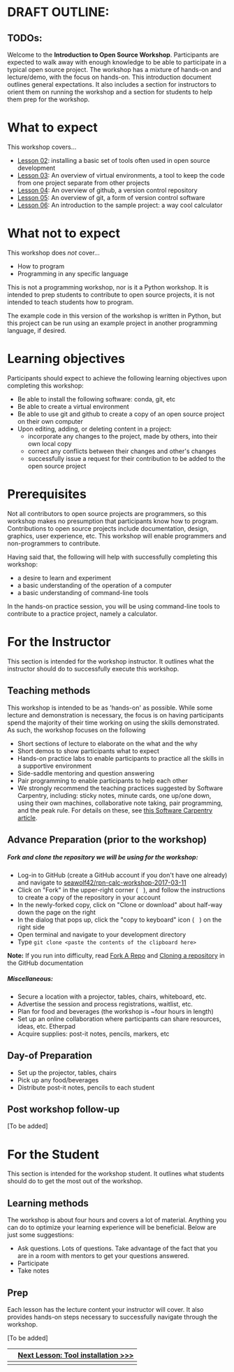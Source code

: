 # DRAFT OUTLINE:

## TODOs:

Welcome to the **Introduction to Open Source Workshop**. Participants are expected to walk away with enough knowledge to be able to participate in a typical open source project. The workshop has a mixture of hands-on and lecture/demo, with the focus on hands-on. This introduction document outlines general expectations. It also includes a section for instructors to orient them on running the workshop and a section for students to help them prep for the workshop.

# What to expect

This workshop covers...

* [Lesson 02](./lesson_02_tool_installation.md): installing a basic set of tools often used in open source development
* [Lesson 03](./lesson_03_venv_overview.md): An overview of virtual environments, a tool to keep the code from one project separate from other projects
* [Lesson 04](./lesson_04_github_overview.md): An overview of github, a version control repository
* [Lesson 05](./lesson_05_git_overview.md): An overview of git, a form of version control software
* [Lesson 06](./lesson_06_intro_to_the_project.md): An introduction to the sample project: a way cool calculator

# What not to expect
This workshop does *not* cover...

* How to program
* Programming in any specific language

This is not a programming workshop, nor is it a Python workshop. It is intended to prep students to contribute to open source projects, it is not intended to teach students how to program.

The example code in this version of the workshop is written in Python, but this project can be run using an example project in another programming language, if desired. 

# Learning objectives

Participants should expect to achieve the following learning objectives upon completing this workshop:

* Be able to install the following software: conda, git, etc
* Be able to create a virtual environment
* Be able to use git and github to create a copy of an open source project on their own computer
* Upon editing, adding, or deleting content in a project:
  * incorporate any changes to the project, made by others, into their own local copy
  * correct any conflicts between their changes and other's changes
  * successfully issue a request for their contribution to be added to the open source project

# Prerequisites

Not all contributors to open source projects are programmers, so this workshop makes no presumption that participants know how to program. Contributions to open source projects include documentation, design, graphics, user experience, etc. This workshop will enable programmers and non-programmers to contribute. 

Having said that, the following will help with successfully completing this workshop:

* a desire to learn and experiment
* a basic understanding of the operation of a computer
* a basic understanding of command-line tools 

In the hands-on practice session, you will be using command-line tools to contribute to a practice project, namely a calculator. 

# For the Instructor

This section is intended for the workshop instructor. It outlines what the instructor should do to successfully execute this workshop.

## Teaching methods

This workshop is intended to be as 'hands-on' as possible. While some lecture and demonstration is necessary, the focus is on having participants spend the majority of their time working on using the skills demonstrated. As such, the workshop focuses on the following

* Short sections of lecture to elaborate on the what and the why
* Short demos to show participants what to expect
* Hands-on practice labs to enable participants to practice all the skills in a supportive environment
* Side-saddle mentoring and question answering
* Pair programming to enable participants to help each other
* We strongly recommend the teaching practices suggested by Software Carpentry, including: sticky notes, minute cards, one up/one down, using their own machines, collaborative note taking, pair programming, and the peak rule. For details on these, see [this Software Carpentry article](https://swcarpentry.github.io/instructor-training/15-practices/).

## Advance Preparation (prior to the workshop)

##### Fork and clone the repository we will be using for the workshop:

* Log-in to GitHub (create a GitHub account if you don't have one already) and navigate to [seawolf42/rpn-calc-workshop-2017-03-11](https://github.com/seawolf42/rpn-calc-workshop-2017-03-11)
* Click on "Fork" in the upper-right corner (<img src="http://timhettler.github.io/sassconf-2015/slides/assets/svg/fork.svg" width=12>), and follow the instructions to create a copy of the repository in your account
* In the newly-forked copy, click on "Clone or download" about half-way down the page on the right
* In the dialog that pops up, click the "copy to keyboard" icon (<img src="https://clipboardjs.com/assets/images/clippy.svg" width=12>) on the right side
* Open terminal and navigate to your development directory
* Type `git clone <paste the contents of the clipboard here>`

**Note:** If you run into difficulty, read [Fork A Repo](https://help.github.com/articles/fork-a-repo/) and [Cloning a repository](https://help.github.com/articles/cloning-a-repository/) in the GitHub documentation

##### Miscellaneous:

* Secure a location with a projector, tables, chairs, whiteboard, etc.
* Advertise the session and process registrations, waitlist, etc.
* Plan for food and beverages (the workshop is ~four hours in length)
* Set up an online collaboration where participants can share resources, ideas, etc. Etherpad
* Acquire supplies: post-it notes, pencils, markers, etc

## Day-of Preparation

* Set up the projector, tables, chairs
* Pick up any food/beverages
* Distribute post-it notes, pencils to each student


## Post workshop follow-up
[To be added]

# For the Student

This section is intended for the workshop student. It outlines what students should do to get the most out of the workshop.

## Learning methods
The workshop is about four hours and covers a lot of material. Anything you can do to optimize your learning experience will be beneficial. Below are just some suggestions:

* Ask questions. Lots of questions. Take advantage of the fact that you are in a room with mentors to get your questions answered. 
* Participate
* Take notes

## Prep
Each lesson has the lecture content your instructor will cover. It also provides hands-on steps necessary to successfully navigate through the workshop.

[To be added]

||[Next Lesson: Tool installation >>>](./lesson_02_tool_installation.md)|
|:--|--:|
|||

